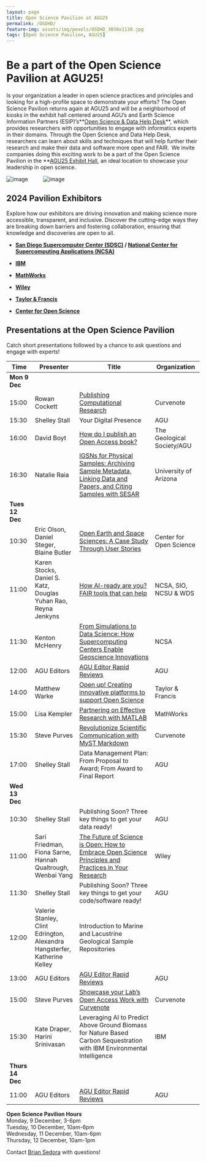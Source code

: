 ```yaml
---
layout: page
title: Open Science Pavilion at AGU25
permalink: /OSDHD/
feature-img: assets/img/pexels/OSDHD_3850x1138.jpg
tags: [Open Science Pavilion, AGU25]
---
```


# Be a part of the Open Science Pavilion at AGU25!  

Is your organization a leader in open science practices and principles and looking for a high-profile space to demonstrate your efforts? The Open Science Pavilion returns again at AGU25  and will be a neighborhood of kiosks in the exhibit hall centered around AGU’s and Earth Science Information Partners (ESIP)’s**[Open Science & Data Help Desk](https://www.esipfed.org/data-help-desk)**, which provides researchers with opportunities to engage with informatics experts in their domains. Through the Open Science and Data Help Desk, researchers can learn about skills and techniques that will help further their research and make their data and software more open and FAIR.  We invite companies doing this exciting work to be a part of the Open Science Pavilion in the **[AGU25 Exhibit Hall](https://www.agu.org/annual-meeting/exhibit#prospect-exhibitors), an ideal location to showcase your leadership in open science.   
 

![image](/assets/img/pexels/DHDlogo.png)&nbsp;&nbsp;&nbsp;&nbsp;&nbsp;&nbsp;&nbsp;&nbsp;&nbsp;&nbsp;![image](/assets/img/pexels/AGUPubs.png) 


## 2024 Pavilion Exhibitors ## 
Explore how our exhibitors are driving innovation and making science more accessible, transparent, and inclusive. Discover the cutting-edge ways they are breaking down barriers and fostering collaboration, ensuring that knowledge and discoveries are open to all. 
  - **[San Diego Supercomputer Center (SDSC)](https://www.sdsc.edu//) / [National Center for Supercomputing Applications (NCSA)](https://www.ncsa.illinois.edu/)**
  
  - **[IBM](https://www.ibm.com)**
  
  - **[MathWorks](https://www.mathworks.com/)**
  
  - **[Wiley](https://www.wiley.com/en-us)**
  
 - **[Taylor & Francis](https://www.tandfonline.com/)**
  
 - **[Center for Open Science](https://www.cos.io/)**

<!--  [image](/assets/img/pexels/help-desk-map.png)![image](/assets/img/pexels/pavilion_map.jpg) -->


## Presentations at the Open Science Pavilion ## 

Catch short presentations followed by a chance to ask questions and engage with experts! 

 
| Time     | Presenter         | Title | Organization |  
| ------------- | ------------- |------------- | ------------- | 
|  **Mon 9 Dec**  |   |  |   | 
| 15:00  | Rowan Cockett | [Publishing Computational Research](https://agu.confex.com/agu/agu24/meetingapp.cgi/Session/244686) | Curvenote | 
| 15:30  | Shelley Stall | Your Digital Presence <!-- [Implementing FAIR for AI: towards a community roadmap](https://agu.confex.com/agu/fm23/meetingapp.cgi/Session/221044) --> | AGU | 
| 16:00  | David Boyt | [How do I publish an Open Access book?](https://agu.confex.com/agu/agu24/meetingapp.cgi/Session/244691)| The Geological Society/AGU  | 
| 16:30  | Natalie Raia  | [IGSNs for Physical Samples: Archiving Sample Metadata, Linking Data and Papers, and Citing Samples with SESAR](https://agu.confex.com/agu/agu24/meetingapp.cgi/Session/244696) | University of Arizona  | 
| **Tues 12 Dec** |   |  |   | 
| 10:30  | Eric Olson,<br> Daniel Steger,<br>Blaine Butler  | [Open Earth and Space Sciences: A Case Study Through User Stories](https://agu.confex.com/agu/agu24/meetingapp.cgi/Session/244701) | Center for Open Science | 
| 11:00  | Karen Stocks,<br> Daniel S. Katz,<br>Douglas Yuhan Rao,<br>Reyna Jenkyns | [How AI-ready are you? FAIR tools that can help](https://agu.confex.com/agu/agu24/meetingapp.cgi/Session/244706)  | NCSA, SIO, NCSU & WDS | 
| 11:30  | Kenton McHenry  | [From Simulations to Data Science: How Supercomputing Centers Enable Geoscience Innovations](https://agu.confex.com/agu/agu24/meetingapp.cgi/Session/244711) | NCSA | 
| 12:00  | AGU Editors | [AGU Editor Rapid Reviews](https://agu.confex.com/agu/agu24/meetingapp.cgi/Search/0?sort=Relevance&size=10&page=1&searchterm=Rapid%20Reviews) | AGU | 
| 14:00  | Matthew Warke  | [Open up! Creating innovative platforms to support Open Science](https://agu.confex.com/agu/agu24/meetingapp.cgi/Session/244716)  | Taylor & Francis | 
| 15:00  | Lisa Kempler | [Partnering on Effective Research with MATLAB](https://agu.confex.com/agu/agu24/meetingapp.cgi/Session/244721)  | MathWorks | 
| 15:30  | Steve Purves | [Revolutionize Scientific Communication with MyST Markdown](https://agu.confex.com/agu/agu24/meetingapp.cgi/Session/244726) | Curvenote | 
| 17:00  | Shelley Stall | Data Management Plan: From Proposal to Award; From Award to Final Report <!-- [How do I publish an Open Access book?](https://agu.confex.com/agu/fm23/meetingapp.cgi/Session/220439) -->| AGU  | 
| **Wed 13 Dec** |   |  |   | 
| 10:30  | Shelley Stall  | Publishing Soon?  Three key things to get your data ready! <!-- [Managing Your Digital Presence](https://agu.confex.com/agu/fm23/meetingapp.cgi/Session/220446)  --> | AGU | 
| 11:00  | Sari Friedman,<br> Fiona Sarne,<br>Hannah Qualtrough, <br>Wenbai Yang  | [The Future of Science is Open: How to Embrace Open Science Principles and Practices in Your Research](https://agu.confex.com/agu/agu24/meetingapp.cgi/Session/244731) | Wiley | 
| 11:30  | Shelley Stall  | Publishing Soon?  Three key things to get your code/software ready! <!-- [Managing Your Digital Presence](https://agu.confex.com/agu/fm23/meetingapp.cgi/Session/220446)  --> | AGU | 
| 12:00  | Valerie Stanley, <br> Clint Edrington, <br>Alexandra Hangsterfer, <br> Katherine Kelley | Introduction to Marine and Lacustrine Geological Sample Repositories|  |  
| 13:00  | AGU Editors | [AGU Editor Rapid Reviews](https://agu.confex.com/agu/agu24/meetingapp.cgi/Search/0?sort=Relevance&size=10&page=1&searchterm=Rapid%20Reviews) | AGU | 
| 15:00  | Steve Purves  | [Showcase your Lab’s Open Access Work with Curvenote](https://agu.confex.com/agu/agu24/meetingapp.cgi/Session/244736)  | Curvenote | 
| 15:30  | Kate Draper,<br>Harini Srinivasan  | Leveraging AI to Predict Above Ground Biomass for Nature Based Carbon Sequestration with IBM Environmental Intelligence <!-- [Publishing Computational Notebooks](https://agu.confex.com/agu/fm23/meetingapp.cgi/Session/220451) -->| IBM |  
| **Thurs 14 Dec** |   |  |   | 
| 11:00  | AGU Editors | [AGU Editor Rapid Reviews](https://agu.confex.com/agu/agu24/meetingapp.cgi/Search/0?sort=Relevance&size=10&page=1&searchterm=Rapid%20Reviews) | AGU | 

**Open Science Pavilion Hours**<br>
Monday, 9 December, 3-6pm<br>
Tuesday, 10 December, 10am-6pm<br>
Wednesday, 11 December, 10am-6pm<br>
Thursday, 12 December, 10am-1pm

Contact [Brian Sedora](mailto:bsedora@agu.org) with questions!
